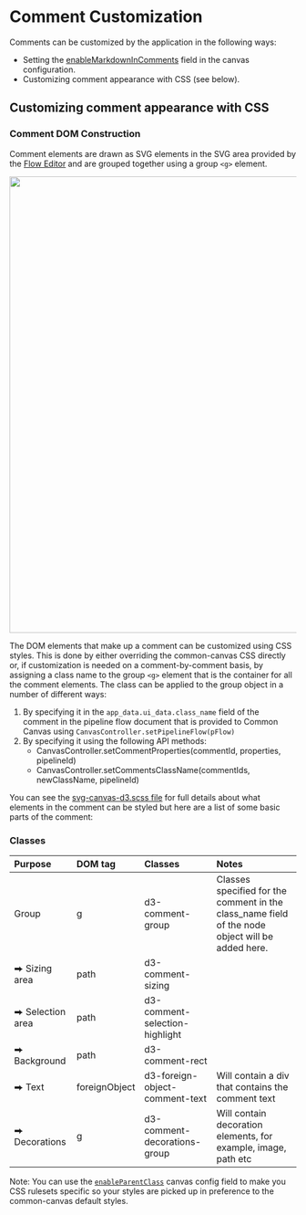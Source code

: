 # Comment Customization

Comments can be customized by the application in the following ways:

* Setting the [enableMarkdownInComments](03.02.01-canvas-config.md/#enablemarkdownincomments) field in the canvas configuration.
* Customizing comment appearance with CSS (see below).


## Customizing comment appearance with CSS

### Comment DOM Construction

Comment elements are drawn as SVG elements in the SVG area provided by the [Flow Editor](01.01-flow-editor.md) and are grouped together using a group `<g>` element.

<img src="../assets/cc-comment-elements-dom.png" width="800" />

The DOM elements that make up a comment can be customized using CSS styles. This is done by either overriding the common-canvas CSS directly or, if customization is needed on a comment-by-comment basis, by assigning a class name to the group `<g>` element that is the container for all the comment elements. The class can be applied to the group object in a number of different ways:

1. By specifying it in the `app_data.ui_data.class_name` field of the comment in the pipeline flow document that is provided to Common Canvas using `CanvasController.setPipelineFlow(pFlow)`
2. By specifying it using the following API methods:
    * CanvasController.setCommentProperties(commentId, properties, pipelineId)
    * CanvasController.setCommentsClassName(commentIds, newClassName, pipelineId)

You can see the [svg-canvas-d3.scss file](https://github.com/elyra-ai/canvas/blob/main/canvas_modules/common-canvas/src/common-canvas/svg-canvas-d3.scss) for full details about what elements in the comment can be styled but here are a list of some basic parts of the comment:


### Classes

| Purpose      | DOM tag                             | Classes      | Notes                            |
| :---------- | :----------------------------------- | :---------- | :----------------------------------- |
|Group	        | g | d3-comment-group |	Classes specified for the comment in the class_name field of the node object will be added here. |
|⮕ Sizing area|	path |	d3-comment-sizing	| |
|⮕ Selection area|	path |	d3-comment-selection-highlight	| |
|⮕ Background	| path |	d3-comment-rect |	 |
|⮕ Text	| foreignObject |	d3-foreign-object-comment-text |	Will contain a div that contains the comment text |
|⮕ Decorations	| g |	d3-comment-decorations-group |	Will contain decoration elements, for example, image, path etc |


Note: You can use the [`enableParentClass`](03.02.01-canvas-config.md#enableparentclass) canvas config field to make you CSS rulesets specific so your styles are picked up in preference to the common-canvas default styles.
